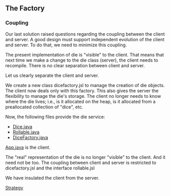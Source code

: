 ## The Factory

### Coupling
Our last solution raised questions regarding the coupling between the client and server. A good design must support independent evolution of the client and server. To do that, we need to minimize this coupling.

The present implementation of die is "visible" to the client. That means that next time we make a change to the die class (server), the client needs to recompile. There is no clear separation between client and server.

Let us clearly separate the client and server.

We create a new class dicefactory.jsl to manage the creation of die objects. The client now deals only with this factory. This also gives the server the flexibility to manage the die's storage. The client no longer needs to know where the die lives; i.e., is it allocated on the heap, is it allocated from a preallocated collection of "dice", etc.

Now, the following files provide the die service:
- [Dice.java](src/main/java/Dice.java)
- [Rollable.java](src/main/java/Rollable.java)
- [DiceFactory.java](src/main/java/DiceFactory.java)

[App.java](src/main/java/App.java) is the client.

The "real" representation of the die is no longer "visible" to the client. And it need not be too. The coupling between client and server is restricted to dicefactory.jsl and the interface rollable.jsl

We have insulated the client from the server.

[Strategy](../5/Readme.md)